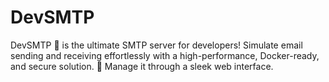# DevSMTP
DevSMTP 📧 is the ultimate SMTP server for developers! Simulate email sending and receiving effortlessly with a high-performance, Docker-ready, and secure solution. 🚀 Manage it through a sleek web interface.
